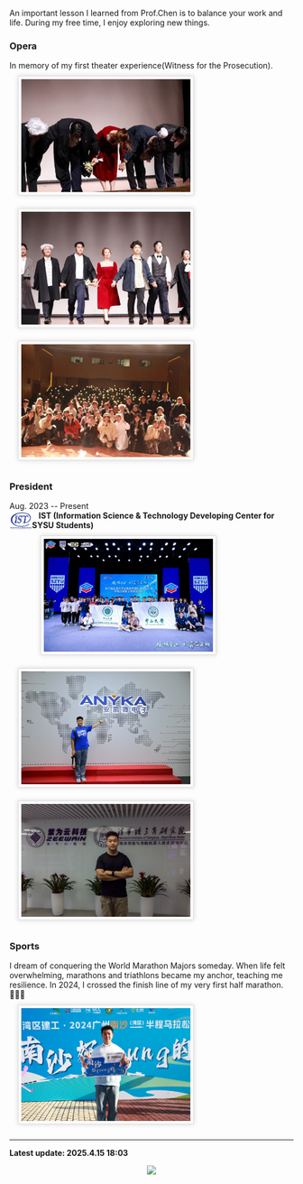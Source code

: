 An important lesson I learned from Prof.Chen is to balance your work and life. During my free time, I enjoy exploring new things.
### Opera
In memory of my first theater experience(Witness for the Prosecution).<br>
 <img src="./static/assets/img/stage.png" style='width:300px;height:200px border-radius:3px; box-shadow:rgba(0,0,0,0.15) 0 0 8px;background:#FBFBFB;border:1px solid #ddd;margin:10px auto;margin-left: 15px;padding:5px;'/>&nbsp;&nbsp;&nbsp;
<img src="./static/assets/img/onstage2.png"  style='width:300px;height:200px border-radius:3px; box-shadow:rgba(0,0,0,0.15) 0 0 8px;background:#FBFBFB;border:1px solid #ddd;margin:10px auto;margin-left: 15px;padding:5px;'/>&nbsp;&nbsp;&nbsp;
<img src="./static/assets/img/onstage1.png" style='width:300px;height:200px border-radius:3px; box-shadow:rgba(0,0,0,0.15) 0 0 8px;background:#FBFBFB;border:1px solid #ddd;margin:10px auto;margin-left: 15px;padding:5px;'/><br>

### President
Aug. 2023 -- Present<br>
<img src="./static/assets/img/istlogo.png"  alt="IST" align='left' width=40 /> $~~$  **IST (Information Science \& Technology Developing Center for SYSU Students)** <br>
 <img src="./static/assets/img/jichuang.png"  style='width:300px;height:200px border-radius:3px; box-shadow:rgba(0,0,0,0.15) 0 0 8px;background:#FBFBFB;border:1px solid #ddd;margin:10px auto;margin-left: 15px;padding:5px;'/>&nbsp;&nbsp;&nbsp; <img src="./static/assets/img/anyka.png"  style='width:300px;height:200px border-radius:3px; box-shadow:rgba(0,0,0,0.15) 0 0 8px;background:#FBFBFB;border:1px solid #ddd;margin:10px auto;margin-left: 15px;padding:5px;'/>&nbsp;&nbsp;&nbsp; <img src="./static/assets/img/tthu.png"  style='width:300px;height:200px border-radius:3px; box-shadow:rgba(0,0,0,0.15) 0 0 8px;background:#FBFBFB;border:1px solid #ddd;margin:10px auto;margin-left: 15px;padding:5px;'/><br>

### Sports
I dream of conquering the World Marathon Majors someday. When life felt overwhelming, marathons and triathlons became my anchor, teaching me resilience. In 2024, I crossed the finish line of my very first half marathon.🏃‍♂️💪<br>
 <img src="./static/assets/img/running.png"  style='width:300px;height:200px border-radius:3px; box-shadow:rgba(0,0,0,0.15) 0 0 8px;background:#FBFBFB;border:1px solid #ddd;margin:10px auto;margin-left: 15px;padding:5px;'/><br>

---

**Latest update: 2025.4.15 18:03**
<div style="text-align: center">
  <a href="https://clustrmaps.com/site/1c5j5" title="ClustrMaps">
    <img src="//www.clustrmaps.com/map_v2.png?d=31q9BF3ylPNpsV4Pl01FqoyzzL9QvSGaTUFhPWXWEWs&cl=ffffff"/>
  </a>
</div>